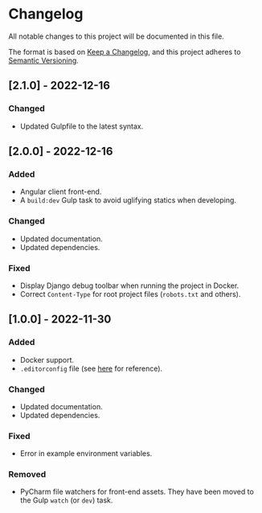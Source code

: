 # Changelog

All notable changes to this project will be documented in this file.

The format is based on [Keep a Changelog](https://keepachangelog.com/en/1.0.0/),
and this project adheres to [Semantic Versioning](https://semver.org/spec/v2.0.0.html).

## [2.1.0] - 2022-12-16

### Changed

- Updated Gulpfile to the latest syntax.

## [2.0.0] - 2022-12-16

### Added

- Angular client front-end.
- A `build:dev` Gulp task to avoid uglifying statics when developing.

### Changed

- Updated documentation.
- Updated dependencies.

### Fixed

- Display Django debug toolbar when running the project in Docker.
- Correct `Content-Type` for root project files (`robots.txt` and others).

## [1.0.0] - 2022-11-30

### Added

- Docker support.
- `.editorconfig` file (see [here](https://editorconfig.org/) for reference).

### Changed

- Updated documentation.
- Updated dependencies.

### Fixed

- Error in example environment variables.

### Removed

- PyCharm file watchers for front-end assets. They have been moved to the Gulp `watch` (or `dev`) task.

